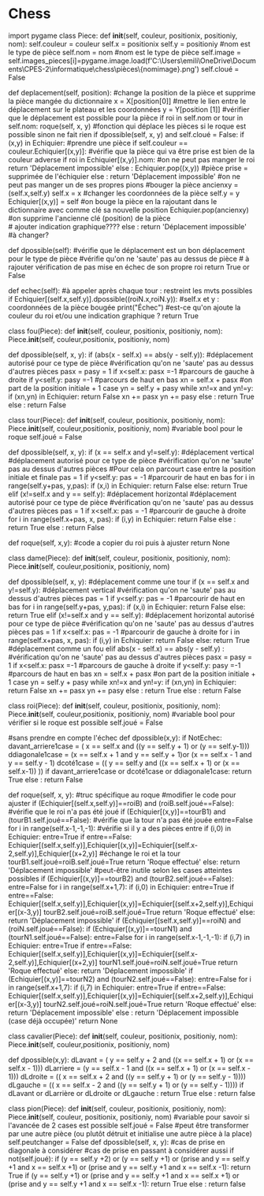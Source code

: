 # Chess
import pygame
class Piece:
  def __init__(self, couleur, positionix, positioniy, nom):
    self.couleur = couleur
    self.x = positionix
    self.y = positioniy
    #nom est le type de pièce
    self.nom = nom #nom est le type de pièce
    self.image = self.images_pieces[i]=pygame.image.load(f'C:\\Users\\emili\\OneDrive\\Documents\\CPES-2\\informatique\\chess\\pièces\\{​​​​nomimage}​​​​.png')
    self.cloué = False
    
  def deplacement(self, position): #change la position de la pièce et supprime la pièce mangée du dictionnaire 
    x = X[position[0]]  #mettre le lien entre le déplacement sur le plateau et les coordonnées 
    y = Y[position [1]]
    #vérifier que le déplacement est possible pour la pièce
    if roi in self.nom or tour in self.nom:
      roque(self, x, y) #fonction qui déplace les pièces si le roque est possible sinon ne fait rien
    if dpossible(self, x, y) and self.cloué = False: 
      if (x,y) in Echiquier: #prendre une pièce
        if self.couleur == couleur.Echiquier[(x,y)]:  #vérifie que la pièce qui va être prise est bien de la couleur adverse
          if roi in Echiquier[(x,y)].nom: #on ne peut pas manger le roi
            return 'Déplacement impossible' 
          else : 
            Echiquier.pop((x,y))  #pièce prise = supprimée de l'échiquier
        else : return 'Déplacement impossible' #on ne peut pas manger un de ses propres pions
      #bouger la pièce 
      ancienxy = (self.x,self.y)
      self.x = x #changer les coordonnées de la pièce
      self.y = y
      Echiquier[(x,y)] = self #on bouge la pièce en la rajoutant dans le dictionnaire avec comme clé sa nouvelle position
      Echiquier.pop(ancienxy) #on supprime l'ancienne clé (position) de la pièce                                     
      # ajouter indication graphique????
    else : return 'Déplacement impossible' #à changer?
    
  def dpossible(self):
    #vérifie que le déplacement est un bon déplacement pour le type de pièce
    #vérifie qu'on ne 'saute' pas au dessus de pièce
    # à rajouter vérification de pas mise en échec de son propre roi
      return True or False

    
  def echec(self):  #à appeler après chaque tour : restreint les mvts possibles
    if Echiquier[(self.x,self.y)].dpossible((roiN.x,roiN.y)):   #self.x et y : coordonnées de la pièce bougée
      print("Échec") #est-ce qu'on ajoute la couleur du roi et/ou une indication graphique ?
      return True
 
    
class fou(Piece):
  def __init__(self, couleur, positionix, positioniy, nom):
    Piece.__init__(self, couleur,positionix, positioniy, nom)
  
  def dpossible(self, x, y):
    if (abs(x - self.x) == abs(y - self.y)): #déplacement autorisé pour ce type de pièce
      #vérification qu'on ne 'saute' pas au dessus d'autres pièces
      pasx = pasy = 1
      if x<self.x: pasx =-1 #parcours de gauche à droite
      if y<self.y: pasy =-1 #parcours de haut en bas
      xn = self.x + pasx #on part de la position initiale + 1 case
      yn = self.y + pasy 
      while xn!=x and yn!=y:
        if (xn,yn) in Echiquier:
          return False
        xn += pasx
        yn += pasy
      else : return True
    else : return False


class tour(Piece):
  def __init__(self, couleur, positionix, positioniy, nom):
    Piece.__init__(self, couleur,positionix, positioniy, nom)
    #variable bool pour le roque
    self.joué = False
  
  def dpossible(self, x, y):
    if (x == self.x and y!=self.y): #déplacement vertical #déplacement autorisé pour ce type de pièce
      #vérification qu'on ne 'saute' pas au dessus d'autres pièces
      #Pour cela on parcourt case entre la position initiale et finale
      pas = 1
      if y<self.y: pas = -1 #parcourir de haut en bas
      for i in range(self.y+pas, y,pas):
          if (x,i) in Echiquier:
            return False
      else: return True
    elif (x!=self.x and y == self.y): #déplacement horizontal #déplacement autorisé pour ce type de pièce
      #vérification qu'on ne 'saute' pas au dessus d'autres pièces
      pas = 1
      if x<self.x: pas = -1 #parcourir de gauche à droite
      for i in range(self.x+pas, x, pas):
          if (i,y) in Echiquier:
            return False
      else : return True
    else : return False
  
  def roque(self, x,y):
    #code a copier du roi puis à ajuster
    return None

class dame(Piece):
  def __init__(self, couleur, positionix, positioniy, nom):
    Piece.__init__(self, couleur,positionix, positioniy, nom)
    
  def dpossible(self, x, y):
    #déplacement comme une tour
    if (x == self.x and y!=self.y):  #déplacement vertical
      #vérification qu'on ne 'saute' pas au dessus d'autres pièces
      pas = 1
      if y<self.y: pas = -1 #parcourir de haut en bas
      for i in range(self.y+pas, y,pas):
          if (x,i) in Echiquier:
            return False
      else: return True
    elif (x!=self.x and y == self.y): #déplacement horizontal autorisé pour ce type de pièce
      #vérification qu'on ne 'saute' pas au dessus d'autres pièces
      pas = 1
      if x<self.x: pas = -1 #parcourir de gauche à droite
      for i in range(self.x+pas, x, pas):
          if (i,y) in Echiquier:
            return False
      else: return True
    #déplacement comme un fou
    elif abs(x - self.x) == abs(y - self.y) :
      #vérification qu'on ne 'saute' pas au dessus d'autres pièces
      pasx = pasy = 1
      if x<self.x: pasx =-1 #parcours de gauche à droite
      if y<self.y: pasy =-1 #parcours de haut en bas
      xn = self.x + pasx #on part de la position initiale + 1 case
      yn = self.y + pasy 
      while xn!=x and yn!=y:
        if (xn,yn) in Echiquier:
          return False
        xn += pasx
        yn += pasy
      else : return True
    else : return False

class roi(Piece):
  def __init__(self, couleur, positionix, positioniy, nom):
    Piece.__init__(self, couleur,positionix, positioniy, nom)
    #variable bool pour vérifier si le roque est possible
    self.joué = False
  
  #sans prendre en compte l'échec
  def dpossible(x,y):
    if NotEchec:
      davant_arriere1case = ( x == self.x and ((y == self.y + 1) or (y == self.y-1)))
      ddiagonale1case = (x == self.x + 1 and y == self.y + 1)or (x == self.x - 1 and y == self.y - 1)
      dcoté1case = (( y == self.y and ((x == self.x + 1) or (x == self.x-1)) ))
      if davant_arriere1case or dcoté1case or ddiagonale1case:
        return True
    else : return False
  
  def roque(self, x, y):
    #truc spécifique au roque
    #modifier le code pour ajuster
    if (Echiquier[(self.x,self.y)]==roiB) and (roiB.self.joué==False):  #vérifie que le roi n'a pas été joué
          if (Echiquier[(x,y)]==tourB1) and (tourB1.self.joué==False): #vérifie que la tour n'a pas été jouée
            entre=False
            for i in range(self.x-1,-1,-1):  #vérifie si il y a des pièces entre
              if (i,0) in Echiquier:
                entre=True
            if entre==False:
              Echiquier[(self.x,self.y)],Echiquier[(x,y)]=Echiquier[(self.x-2,self.y)],Echiquier[(x+2,y)]  #échange le roi et la tour
              tourB1.self.joué=roiB.self.joué=True
              return 'Roque effectué'
            else: return 'Déplacement impossible'  #peut-être inutile selon les cases atteintes possibles 
          if (Echiquier[(x,y)]==tourB2) and (tourB2.self.joué==False):
            entre=False
            for i in range(self.x+1,7):
              if (i,0) in Echiquier:
                entre=True
            if entre==False:
              Echiquier[(self.x,self.y)],Echiquier[(x,y)]=Echiquier[(self.x+2,self.y)],Echiquier[(x-3,y)]
              tourB2.self.joué=roiB.self.joué=True
              return 'Roque effectué'
            else: return 'Déplacement impossible'
        if (Echiquier[(self.x,self.y)]==roiN) and (roiN.self.joué==False):
            if (Echiquier[(x,y)]==tourN1) and (tourN1.self.joué==False):
            entre=False
            for i in range(self.x-1,-1,-1):
              if (i,7) in Echiquier:
                entre=True
            if entre==False:
              Echiquier[(self.x,self.y)],Echiquier[(x,y)]=Echiquier[(self.x-2,self.y)],Echiquier[(x+2,y)]
              tourN1.self.joué=roiN.self.joué=True
              return 'Roque effectué'
            else: return 'Déplacement impossible'
          if (Echiquier[(x,y)]==tourN2) and (tourN2.self.joué==False):
            entre=False
            for i in range(self.x+1,7):
              if (i,7) in Echiquier:
                entre=True
            if entre==False:
              Echiquier[(self.x,self.y)],Echiquier[(x,y)]=Echiquier[(self.x+2,self.y)],Echiquier[(x-3,y)]
              tourN2.self.joué=roiN.self.joué=True
              return 'Roque effectué'
            else: return 'Déplacement impossible'
        else :
          return 'Déplacement impossible (case déjà occupée)'
    return None

class cavalier(Piece):
  def __init__(self, couleur, positionix, positioniy, nom):
    Piece.__init__(self, couleur,positionix, positioniy, nom)
  
  def dpossible(x,y):
    dLavant = ( y == self.y + 2  and ((x == self.x + 1) or (x == self.x - 1)))
    dLarriere = (y == self.x - 1 and ((x == self.x + 1) or (x == self.x - 1)))
    dLdroite = (( x == self.x + 2 and ((y == self.y + 1) or (y == self.y - 1))))
    dLgauche = (( x == self.x - 2 and ((y == self.y + 1) or (y == self.y - 1))))
    if dLavant or dLarrière or dLdroite or dLgauche :
      return True
    else : return false
    
class pion(Piece):
  def __init__(self, couleur, positionix, positioniy, nom):
    Piece.__init__(self, couleur, positionix, positioniy, nom)
    #variable pour savoir si l'avancée de 2 cases est possible
    self.joué = False
    #peut être transformer par une autre pièce (ou plutôt détruit et initialise une autre pièce à la place)
    self.peutchanger = False
  def dpossible(self, x, y):
    #cas de prise en diagonale à considérer
    #cas de prise en passant à considérer aussi
    if not(self.joué):
      if (y == self.y +2) or (y == self.y +1) or (prise and y == self.y +1 and x == self.x +1) or (prise and y == self.y +1 and x == self.x -1):
        return True
    if (y == self.y +1) or (prise and y == self.y +1 and x == self.x +1) or (prise and y == self.y +1 and x == self.x -1): return True
    else : return false
    
